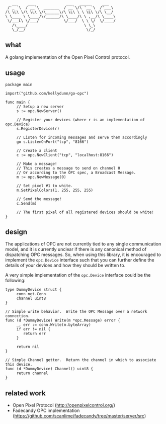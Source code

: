 ```                                              
   __     ___              ___   _____     ___   
 /'_ `\  / __`\  _______  / __`\/\ '__`\  /'___\ 
/\ \L\ \/\ \L\ \/\______\/\ \L\ \ \ \L\ \/\ \__/ 
\ \____ \ \____/\/______/\ \____/\ \ ,__/\ \____\
 \/___L\ \/___/           \/___/  \ \ \/  \/____/
   /\____/                         \ \_\         
   \_/__/                           \/_/         

```

## what

A golang implementation of the Open Pixel Control protocol.

## usage

```
package main

import("github.com/kellydunn/go-opc")

func main {
     // Setup a new server
     s := opc.NewServer()

     // Register your devices (where r is an implementation of opc.Device)
     s.RegisterDevice(r)

     // Listen for incoming messages and serve them accordingly
     go s.ListenOnPort("tcp", "8166")

     // Create a client
     c := opc.NewClient("tcp", "localhost:8166")

     // Make a message!
     // This creates a message to send on channel 0
     // Or according to the OPC spec, a Broadcast Message.
     m := opc.NewMessage(0)  

     // Set pixel #1 to white.
     m.SetPixelColors(1, 255, 255, 255) 
     
     // Send the message!
     c.Send(m)

     // The first pixel of all registered devices should be white!
}    

```

## design

The applications of OPC are not currently tied to any single communication model, and it is currently unclear if there is any canonical method of dispatching OPC messages.  So, when using this library, it is encouraged to implement the `opc.Device` interface such that you can further define the details of your devices and how they should be written to.

A very simple implementation of the `opc.Device` interface could be the following:

```
type DummyDevice struct {
     conn net.Conn
     channel uint8
}

// Simple write behavior.  Write the OPC Message over a network connection.
func (d *DummyDevice) Write(m *opc.Message) error {
     _, err := conn.Write(m.byteArray)
     if err != nil {
        return err
     }
     
     return nil
}

// Simple Channel getter.  Return the channel in which to associate this device.
func (d *DummyDevice) Channel() uint8 {
     return channel
}
```

## related work

  - Open Pixel Protocol (http://openpixelcontrol.org/)
  - Fadecandy OPC implementation (https://github.com/scanlime/fadecandy/tree/master/server/src)